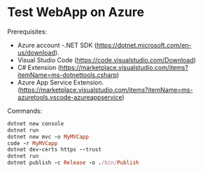 # Test WebApp on Azure

Prerequisites:
- Azure account 
-.NET SDK (https://dotnet.microsoft.com/en-us/download).
- Visual Studio Code (https://code.visualstudio.com/Download)
- C# Extension (https://marketplace.visualstudio.com/items?itemName=ms-dotnettools.csharp)
- Azure App Service Extension. (https://marketplace.visualstudio.com/items?itemName=ms-azuretools.vscode-azureappservice)

Commands:
```ruby
dotnet new console
dotnet run
dotnet new mvc -o MyMVCapp
code -r MyMVCapp
dotnet dev-certs https --trust
dotnet run
dotnet publish -c Release -o ./bin/Publish
```
